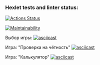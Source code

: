 ### Hexlet tests and linter status:

[![Actions Status](https://github.com/xomnrt/frontend-project-44/workflows/hexlet-check/badge.svg)](https://github.com/xomnrt/frontend-project-44/actions)

[![Maintainability](https://api.codeclimate.com/v1/badges/24786b2e3290e43a585f/maintainability)](https://codeclimate.com/github/xomnrt/frontend-project-44/maintainability)

Выбор игры:
[![asciicast](https://asciinema.org/a/AeIyidHkTUEswLullbKzsLFf5.svg)](https://asciinema.org/a/AeIyidHkTUEswLullbKzsLFf5)

Игра: "Проверка на чётность"
[![asciicast](https://asciinema.org/a/DjmE9kw6Ft2WzxpCsM3XwBL2d.svg)](https://asciinema.org/a/DjmE9kw6Ft2WzxpCsM3XwBL2d?t=6)

Игра: "Калькулятор"
[![asciicast](https://asciinema.org/a/611833.svg)](https://asciinema.org/a/611833)
